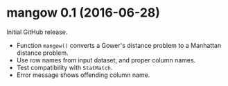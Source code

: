 # mangow 0.1 (2016-06-28)

Initial GitHub release.

- Function `mangow()` converts a Gower's distance problem to a Manhattan distance problem.
- Use row names from input dataset, and proper column names.
- Test compatibility with `StatMatch`.
- Error message shows offending column name.
